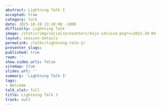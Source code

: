 ```yaml
---
abstract: Lightning Talk 3
accepted: true
category: talk
date: 2025-10-20 13:20:00 -1000
difficulty: Lightning Talk
image: /static/img/social/presenters/kojo-idrissa.png?v=2021-10-04
layout: session-details
permalink: /talks/lightning-talk-3/
presenter_slugs:
published: true
room: ''
show_video_urls: false
sitemap: true
slides_url: ''
summary: 'Lightning Talk 3'
tags:
- Welcome
talk_slot: full
title: Lightning Talk 3
track: null
---
```


